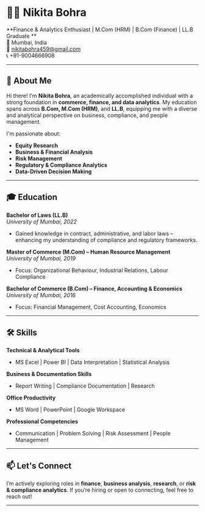 # 👩‍💼 Nikita Bohra

**Finance & Analytics Enthusiast | M.Com (HRM) | B.Com (Finance) | LL.B Graduate **  
📍 Mumbai, India  
📧 [nikitabohra459@gmail.com](mailto:nikitabohra459@gmail.com)  
📞 +91-9004666908  

---

## 🌟 About Me

Hi there! I'm **Nikita Bohra**, an academically accomplished individual with a strong foundation in **commerce, finance, and data analytics**. My education spans across **B.Com, M.Com (HRM)**, and **LL.B**, equipping me with a diverse and analytical perspective on business, compliance, and people management.

I'm passionate about:
- **Equity Research**
- **Business & Financial Analysis**
- **Risk Management**
- **Regulatory & Compliance Analytics**
- **Data-Driven Decision Making**

---

## 🎓 Education

**Bachelor of Laws (LL.B)**  
*University of Mumbai, 2022*  
- Gained knowledge in contract, administrative, and labor laws – enhancing my understanding of compliance and regulatory frameworks.

**Master of Commerce (M.Com) – Human Resource Management**  
*University of Mumbai, 2019*  
- Focus: Organizational Behaviour, Industrial Relations, Labour Compliance

**Bachelor of Commerce (B.Com) – Finance, Accounting & Economics**  
*University of Mumbai, 2016*  
- Focus: Financial Management, Cost Accounting, Economics

---

## 🛠️ Skills

**Technical & Analytical Tools**  
- MS Excel | Power BI | Data Interpretation | Statistical Analysis

**Business & Documentation Skills**  
- Report Writing | Compliance Documentation | Research

**Office Productivity**  
- MS Word | PowerPoint | Google Workspace

**Professional Competencies**  
- Communication | Problem Solving | Risk Assessment | People Management

---

## 📫 Let's Connect

I’m actively exploring roles in **finance**, **business analysis**, **research**, or **risk & compliance analytics**. If you’re hiring or open to connecting, feel free to reach out!

---
